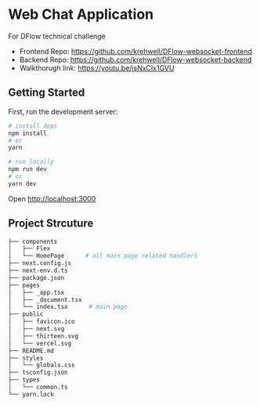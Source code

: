 # Web Chat Application
For DFlow technical challenge

- Frontend Repo: https://github.com/krehwell/DFlow-websocket-frontend
- Backend Repo: https://github.com/krehwell/DFlow-websocket-backend
- Walkthorugh link: https://youtu.be/jsNxCIx1GVU

## Getting Started

First, run the development server:

```bash
# install deps
npm install
# or
yarn

# run locally
npm run dev
# or
yarn dev
```
Open [http://localhost:3000](http://localhost:3000) 

## Project Strcuture
```bash
├── components
│   ├── Flex
│   └── HomePage      # all main page related handlers
├── next.config.js
├── next-env.d.ts
├── package.json
├── pages
│   ├── _app.tsx
│   ├── _document.tsx
│   └── index.tsx      # main page
├── public
│   ├── favicon.ico
│   ├── next.svg
│   ├── thirteen.svg
│   └── vercel.svg
├── README.md
├── styles
│   └── globals.css
├── tsconfig.json
├── types
│   └── common.ts
└── yarn.lock
```

